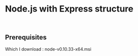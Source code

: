 # Node.js with Express structure
<BR>
<h2>Prerequisites</h2>
<p>Which I download : node-v0.10.33-x64.msi</p>
